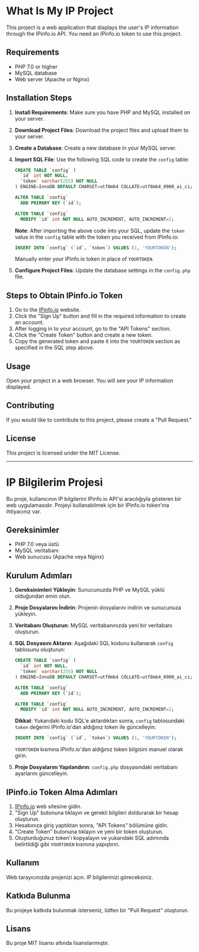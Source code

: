# What Is My IP Project

This project is a web application that displays the user's IP information through the IPinfo.io API. You need an IPinfo.io token to use this project.

## Requirements

- PHP 7.0 or higher
- MySQL database
- Web server (Apache or Nginx)

## Installation Steps

1. **Install Requirements**: Make sure you have PHP and MySQL installed on your server.
   
2. **Download Project Files**: Download the project files and upload them to your server.

3. **Create a Database**: Create a new database in your MySQL server.

4. **Import SQL File**: Use the following SQL code to create the `config` table:
    ```sql
    CREATE TABLE `config` (
      `id` int NOT NULL,
      `token` varchar(255) NOT NULL
    ) ENGINE=InnoDB DEFAULT CHARSET=utf8mb4 COLLATE=utf8mb4_0900_ai_ci;

    ALTER TABLE `config`
      ADD PRIMARY KEY (`id`);

    ALTER TABLE `config`
      MODIFY `id` int NOT NULL AUTO_INCREMENT, AUTO_INCREMENT=2;
    ```

    **Note**: After importing the above code into your SQL, update the `token` value in the `config` table with the token you received from IPinfo.io:
    ```sql
    INSERT INTO `config` (`id`, `token`) VALUES (1, 'YOURTOKEN');
    ```
    Manually enter your IPinfo.io token in place of `YOURTOKEN`.

5. **Configure Project Files**: Update the database settings in the `config.php` file.

## Steps to Obtain IPinfo.io Token

1. Go to the [IPinfo.io](https://ipinfo.io/) website.
2. Click the "Sign Up" button and fill in the required information to create an account.
3. After logging in to your account, go to the "API Tokens" section.
4. Click the "Create Token" button and create a new token.
5. Copy the generated token and paste it into the `YOURTOKEN` section as specified in the SQL step above.

## Usage

Open your project in a web browser. You will see your IP information displayed.

## Contributing

If you would like to contribute to this project, please create a "Pull Request."

## License

This project is licensed under the MIT License.

---

# IP Bilgilerim Projesi

Bu proje, kullanıcının IP bilgilerini IPinfo.io API'si aracılığıyla gösteren bir web uygulamasıdır. Projeyi kullanabilmek için bir IPinfo.io token'ına ihtiyacınız var.

## Gereksinimler

- PHP 7.0 veya üstü
- MySQL veritabanı
- Web sunucusu (Apache veya Nginx)

## Kurulum Adımları

1. **Gereksinimleri Yükleyin**: Sunucunuzda PHP ve MySQL yüklü olduğundan emin olun.
   
2. **Proje Dosyalarını İndirin**: Projenin dosyalarını indirin ve sunucunuza yükleyin.

3. **Veritabanı Oluşturun**: MySQL veritabanınızda yeni bir veritabanı oluşturun.

4. **SQL Dosyasını Aktarın**: Aşağıdaki SQL kodunu kullanarak `config` tablosunu oluşturun:
    ```sql
    CREATE TABLE `config` (
      `id` int NOT NULL,
      `token` varchar(255) NOT NULL
    ) ENGINE=InnoDB DEFAULT CHARSET=utf8mb4 COLLATE=utf8mb4_0900_ai_ci;

    ALTER TABLE `config`
      ADD PRIMARY KEY (`id`);

    ALTER TABLE `config`
      MODIFY `id` int NOT NULL AUTO_INCREMENT, AUTO_INCREMENT=2;
    ```

    **Dikkat**: Yukarıdaki kodu SQL'e aktardıktan sonra, `config` tablosundaki `token` değerini IPinfo.io'dan aldığınız token ile güncelleyin:
    ```sql
    INSERT INTO `config` (`id`, `token`) VALUES (1, 'YOURTOKEN');
    ```
    `YOURTOKEN` kısmına IPinfo.io'dan aldığınız token bilgisini manuel olarak girin.

5. **Proje Dosyalarını Yapılandırın**: `config.php` dosyasındaki veritabanı ayarlarını güncelleyin.

## IPinfo.io Token Alma Adımları

1. [IPinfo.io](https://ipinfo.io/) web sitesine gidin.
2. "Sign Up" butonuna tıklayın ve gerekli bilgileri doldurarak bir hesap oluşturun.
3. Hesabınıza giriş yaptıktan sonra, "API Tokens" bölümüne gidin.
4. "Create Token" butonuna tıklayın ve yeni bir token oluşturun.
5. Oluşturduğunuz token'ı kopyalayın ve yukarıdaki SQL adımında belirtildiği gibi `YOURTOKEN` kısmına yapıştırın.

## Kullanım

Web tarayıcınızda projenizi açın. IP bilgilerinizi göreceksiniz.

## Katkıda Bulunma

Bu projeye katkıda bulunmak isterseniz, lütfen bir "Pull Request" oluşturun.

## Lisans

Bu proje MIT lisansı altında lisanslanmıştır.
